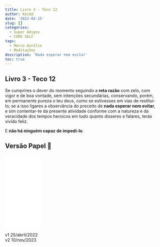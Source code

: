 ```yaml
---
title: Livro 3 - Teco 12
author: Keik@
date: '2022-04-25'
slug: []
categories:
  - Super Amigos
  - CORE SELF
tags:
  - Marco Aurélio
  - Meditações
description: 'Nada esperar nem evitar'
toc: true
---
```


## Livro 3 - Teco 12

Se cumprires o dever do momento seguindo a **reta razão** com zelo, com vigor e de boa vontade, sem intenções secundárias, conservando, porém, em permanente pureza o teu deus, como se estivesses em vias de restituí-lo; se a isso ligares a observância do preceito de **nada esperar nem evitar**, e sim contentar-te da presente atividade conforme com a natureza e da veracidade dos tempos heroicos em tudo quanto disseres e falares, terás vivido feliz. 

E **não há ninguém capaz de impedi-lo**.

## Versão Papel :book:
<iframe style="width:120px;height:240px;" marginwidth="0" marginheight="0" scrolling="no" frameborder="0" src="//ws-na.amazon-adsystem.com/widgets/q?ServiceVersion=20070822&OneJS=1&Operation=GetAdHtml&MarketPlace=BR&source=ss&ref=as_ss_li_til&ad_type=product_link&tracking_id=mundodekeika-20&language=pt_BR&marketplace=amazon&region=BR&placement=B092FVY4BB&asins=B092FVY4BB&linkId=37c5ec14221f61f811029aa88b520891&show_border=true&link_opens_in_new_window=true"></iframe>

v1 25/abril/2022  
v2 10/nov/2023  